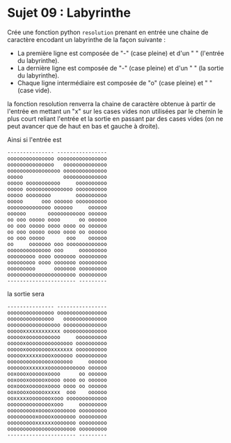 # Sujet 09 : Labyrinthe

Crée une fonction python `resolution` prenant en entrée une chaine de caractère encodant un labyrinthe de la façon suivante :
- La première ligne est composée de "-" (case pleine) et d'un " " (l'entrée du labyrinthe).
- La dernière ligne est composée de "-" (case pleine) et d'un " " (la sortie du labyrinthe).
- Chaque ligne intermédiaire est composée de "o" (case pleine) et " " (case vide).

la fonction resolution renverra la chaine de caractère obtenue à partir de l'entrée en mettant un "x" sur les cases vides non utilisées par le chemin le plus court reliant l'entrée et la sortie en passant par des cases vides (on ne peut avancer que de haut en bas et gauche à droite).

Ainsi si l'entrée est
```
--------------- ----------------
ooooooooooooooo oooooooooooooooo
ooooooooooooooo   oooooooooooooo
ooooooooooooooooo oooooooooooooo
ooooo             oooooooooooooo
ooooo ooooooooooo     oooooooooo
ooooo ooooooooooooooo oooooooooo
ooooo oooooooo        oooooooooo
ooooo      ooo oooooo oooooooooo
oooooooooooooo oooooo     oooooo
oooooo       oooooooooooo oooooo
oo ooo ooooo oooo      oo oooooo
oo ooo ooooo oooo oooo oo oooooo
oo ooo ooooo oooo oooo oo oooooo
oo ooo ooooo       ooo    oooooo
oo     ooooooo ooo ooooooooooooo
oooooooooooooo ooo     ooooooooo
ooooooooo oooo ooooooo ooooooooo
ooooooooo oooo ooooooo ooooooooo
ooooooooo      ooooooo ooooooooo
oooooooooooooooooooooo ooooooooo
---------------------- ---------
```


la sortie sera

```
--------------- ----------------
ooooooooooooooo oooooooooooooooo
ooooooooooooooo   oooooooooooooo
ooooooooooooooooo oooooooooooooo
oooooxxxxxxxxxxxx oooooooooooooo
oooooxooooooooooo     oooooooooo
oooooxooooooooooooooo oooooooooo
oooooxooooooooxxxxxxx oooooooooo
oooooxxxxxxoooxoooooo oooooooooo
ooooooooooooooxoooooo     oooooo
ooooooxxxxxxxoooooooooooo oooooo
ooxoooxoooooxoooo      oo oooooo
ooxoooxoooooxoooo oooo oo oooooo
ooxoooxoooooxoooo oooo oo oooooo
ooxoooxoooooxxxxx  ooo    oooooo
ooxxxxxoooooooxooo ooooooooooooo
ooooooooooooooxooo     ooooooooo
oooooooooxooooxooooooo ooooooooo
oooooooooxooooxooooooo ooooooooo
oooooooooxxxxxxooooooo ooooooooo
oooooooooooooooooooooo ooooooooo
---------------------- ---------
```
